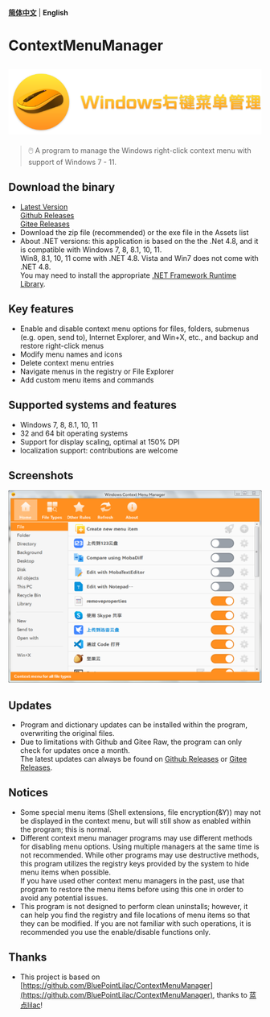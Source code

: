 **[简体中文](README.md)** | **English**
# ContextMenuManager
![](Logo/Logo.png)
------
> 🖱️ A program to manage the Windows right-click context menu with support of Windows 7 - 11.

## Download the binary
* [Latest Version][Latest]<br>
  [Github Releases][GitHub Releases]<br>
  [Gitee Releases][Gitee Releases]<br>
* Download the zip file (recommended) or the exe file in the Assets list
* About .NET versions: this application is based on the the .Net 4.8, and it is compatible with Windows 7, 8, 8.1, 10, 11.<br>
 Win8, 8.1, 10, 11 come with .NET 4.8. Vista and Win7 does not come with .NET 4.8. <br> You may need to install the appropriate [.NET Framework Runtime Library][.NET Framework Runtime Library].

## Key features
* Enable and disable context menu options for files, folders, submenus (e.g. open, send to), Internet Explorer, and Win+X, etc., and backup and restore right-click menus
* Modify menu names and icons
* Delete context menu entries
* Navigate menus in the registry or File Explorer
* Add custom menu items and commands

## Supported systems and features
* Windows 7, 8, 8.1, 10, 11
* 32 and 64 bit operating systems
* Support for display scaling, optimal at 150% DPI
* localization support: contributions are welcome

## Screenshots
![](Screenshot/Screenshot-en.png)

## Updates
* Program and dictionary updates can be installed within the program, overwriting the original files.
* Due to limitations with Github and Gitee Raw, the program can only check for updates once a month. <br> The latest updates can always be found on [Github Releases][GitHub Releases] or [Gitee Releases][Gitee Releases].

## Notices
* Some special menu items (Shell extensions, file encryption(&Y)) may not be displayed in the context menu, but will still show as enabled within the program; this is normal.
* Different context menu manager programs may use different methods for disabling menu options. Using multiple managers at the same time is not recommended. While other programs may use destructive methods, this program utilizes the registry keys provided by the system to hide menu items when possible.
<br>If you have used other context menu managers in the past, use that program to restore the menu items before using this one in order to avoid any potential issues.
* This program is not designed to perform clean uninstalls; however, it can help you find the registry and file locations of menu items so that they can be modified. If you are not familiar with such operations, it is recommended you use the enable/disable functions only.

## Thanks
* This project is based on [https://github.com/BluePointLilac/ContextMenuManager](https://github.com/BluePointLilac/ContextMenuManager), thanks to [蓝点lilac](https://github.com/BluePointLilac)!

  [Latest]: https://github.com/Jack251970/ContextMenuManager/releases/latest
  [GitHub Releases]: https://github.com/Jack251970/ContextMenuManager/releases
  [Gitee Releases]: https://gitee.com/Jack251970/ContextMenuManager/releases
  [.NET Framework Runtime Library]: https://dotnet.microsoft.com/download/dotnet-framework
